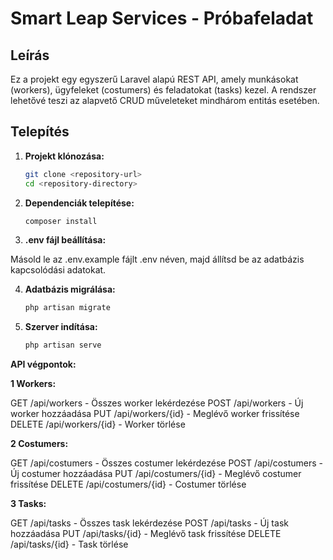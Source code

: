 # Smart Leap Services - Próbafeladat

## Leírás

Ez a projekt egy egyszerű Laravel alapú REST API, amely munkásokat (workers), ügyfeleket (costumers) és feladatokat (tasks) kezel. A rendszer lehetővé teszi az alapvető CRUD műveleteket mindhárom entitás esetében.

## Telepítés

1. **Projekt klónozása:**

    ```bash
    git clone <repository-url>
    cd <repository-directory>

    ```

2. **Dependenciák telepítése:**

    ```bash
    composer install

    ```

3. **.env fájl beállítása:**

Másold le az .env.example fájlt .env néven, majd állítsd be az adatbázis kapcsolódási adatokat.

4. **Adatbázis migrálása:**

    ```bash
    php artisan migrate

    ```

5. **Szerver indítása:**

    ```bash
    php artisan serve
    ```

**API végpontok:**

**1 Workers:**

GET /api/workers - Összes worker lekérdezése
POST /api/workers - Új worker hozzáadása
PUT /api/workers/{id} - Meglévő worker frissítése
DELETE /api/workers/{id} - Worker törlése

**2 Costumers:**

GET /api/costumers - Összes costumer lekérdezése
POST /api/costumers - Új costumer hozzáadása
PUT /api/costumers/{id} - Meglévő costumer frissítése
DELETE /api/costumers/{id} - Costumer törlése

**3 Tasks:**

GET /api/tasks - Összes task lekérdezése
POST /api/tasks - Új task hozzáadása
PUT /api/tasks/{id} - Meglévő task frissítése
DELETE /api/tasks/{id} - Task törlése
